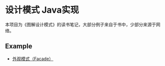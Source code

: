 # 设计模式 Java实现
本项目为《图解设计模式》的读书笔记，大部分例子来自于书中，少部分来源于网络。

## Example
- [外观模式（Facade）](https://github.com/handsome-fstar/design-pattern-java/tree/master/src/main/java/com/fstar/designpattern/facade)
